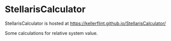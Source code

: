 # StellarisCalculator

StellarisCalculator is hosted at https://kellerflint.github.io/StellarisCalculator/

Some calculations for relative system value.
